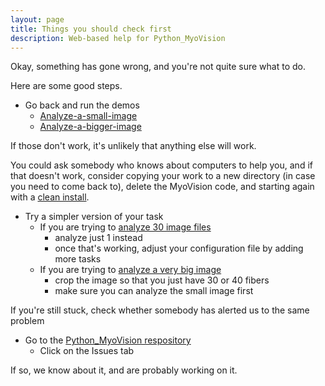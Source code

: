```yaml
---
layout: page
title: Things you should check first
description: Web-based help for Python_MyoVision
---
```


Okay, something has gone wrong, and you're not quite sure what to do.

Here are some good steps.

+ Go back and run the demos
  + [Analyze-a-small-image](pages/analyze-a-small-image/analyze-a-small-image.html)
  + [Analyze-a-bigger-image](pages/analyze-a-bigger-image/analyze-a-bigger-image.html)
  
If those don't work, it's unlikely that anything else will work.

You could ask somebody who knows about computers to help you, and if that doesn't work, consider copying your work to a new directory (in case you need to come back to), delete the MyoVision code, and starting again with a [clean install](../../how-to-install-myovision/how-to-install-myovision.html).

+ Try a simpler version of your task
  + If you are trying to [analyze 30 image files](../../process-many-images-in-sequence/process-many-images-in-sequence.html)
    + analyze just 1 instead
    + once that's working, adjust your configuration file by adding more tasks
  + If you are trying to [analyze a very big image](../../analyze-a-bigger-image/analyze-a-bigger-image.html)
    + crop the image so that you just have 30 or 40 fibers
    + make sure you can analyze the small image first

If you're still stuck, check whether somebody has alerted us to the same problem

+ Go to the [Python_MyoVision respository](https://github.com/Campbell-Muscle-Lab/Python-MyoVision)
  + Click on the Issues tab

If so, we know about it, and are probably working on it.